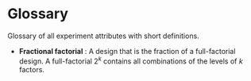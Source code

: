 # Glossary

Glossary of all experiment attributes with short definitions.

* **Fractional factorial**
  : A design that is the fraction of a full-factorial design.
  A full-factorial $2^{k}$ contains all combinations of the levels of $k$ factors.
